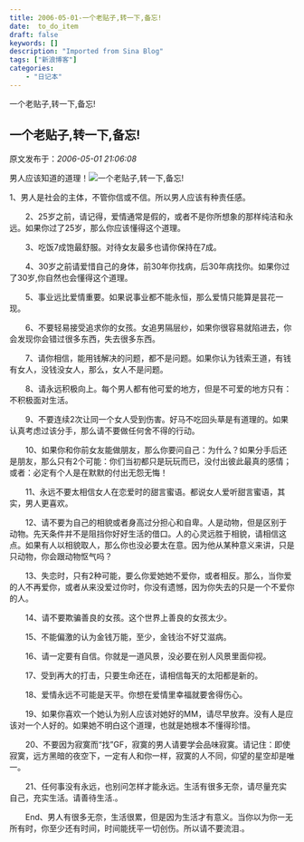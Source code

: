 ```yaml
---
title: 2006-05-01-一个老贴子,转一下,备忘!
date:  to_do_item
draft: false
keywords: []
description: "Imported from Sina Blog"
tags: ["新浪博客"]
categories: 
    - "日记本"
---
```

一个老贴子,转一下,备忘!
## 一个老贴子,转一下,备忘!

 原文发布于：*2006-05-01 21:06:08*

男人应该知道的道理！![一个老贴子,转一下,备忘!](http&#58;//spaces.msn.com/mmm2006-03-23_17.22/images/hcl_25.gif) 
     
1、男人是社会的主体，不管你信或不信。所以男人应该有种责任感。

　　2、25岁之前，请记得，爱情通常是假的，或者不是你所想象的那样纯洁和永远。如果你过了25岁，那么你应该懂得这个道理。

　　3、吃饭7成饱最舒服。对待女友最多也请你保持在7成。

　　4、30岁之前请爱惜自己的身体，前30年你找病，后30年病找你。如果你过了30岁,你自然也会懂得这个道理。

　　5、事业远比爱情重要。如果说事业都不能永恒，那么爱情只能算是昙花一现。

　　6、不要轻易接受追求你的女孩。女追男隔层纱，如果你很容易就陷进去，你会发现你会错过很多东西，失去很多东西。

　　7、请你相信，能用钱解决的问题，都不是问题。如果你认为钱索王道，有钱有女人，没钱没女人，那么，女人不是问题。

　　8、请永远积极向上。每个男人都有他可爱的地方，但是不可爱的地方只有：不积极面对生活。

　　9、不要连续2次让同一个女人受到伤害。好马不吃回头草是有道理的。如果认真考虑过该分手，那么请不要做任何舍不得的行动。

　　10、如果你和你前女友能做朋友，那么你要问自己：为什么？如果分手后还是朋友，那么只有2个可能：你们当初都只是玩玩而已，没付出彼此最真的感情；或者：必定有个人是在默默的付出无怨无悔！

　　11、永远不要太相信女人在恋爱时的甜言蜜语。都说女人爱听甜言蜜语，其实，男人更喜欢。

　　12、请不要为自己的相貌或者身高过分担心和自卑。人是动物，但是区别于动物。先天条件并不是阻挡你好好生活的借口。人的心灵远胜于相貌，请相信这点。如果有人以相貌取人，那么你也没必要太在意。因为他从某种意义来讲，只是只动物，你会跟动物怄气吗？

　　13、失恋时，只有2种可能，要么你爱她她不爱你，或者相反。那么，当你爱的人不再爱你，或者从来没爱过你时，你没有遗憾，因为你失去的只是一个不爱你的人。

　　14、请不要欺骗善良的女孩。这个世界上善良的女孩太少。

　　15、不能偏激的认为金钱万能，至少，金钱治不好艾滋病。

　　16、请一定要有自信。你就是一道风景，没必要在别人风景里面仰视。

　　17、受到再大的打击，只要生命还在，请相信每天的太阳都是新的。

　　18、爱情永远不可能是天平。你想在爱情里幸福就要舍得伤心。

　　19、如果你喜欢一个她认为别人应该对她好的MM，请尽早放弃。没有人是应该对一个人好的。如果她不明白这个道理，也就是她根本不懂得珍惜。

　　20、不要因为寂寞而“找”GF，寂寞的男人请要学会品味寂寞。请记住：即使寂寞，远方黑暗的夜空下，一定有人和你一样，寂寞的人不同，仰望的星空却是唯一。

　　21、任何事没有永远，也别问怎样才能永远。生活有很多无奈，请尽量充实自己，充实生活。请善待生活.。

　　End、男人有很多无奈，生活很累，但是因为生活才有意义。当你以为你一无所有时，你至少还有时间，时间能抚平一切创伤。所以请不要流泪.。


